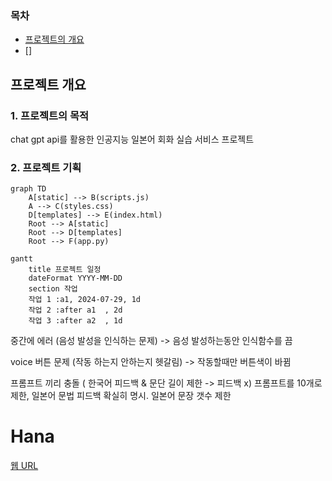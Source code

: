 ### 목차
- [프로젝트의 개요](#프로젝트의-개요)
- []


## 프로젝트 개요

### 1. 프로젝트의 목적
chat gpt api를 활용한 인공지능 일본어 회화 실습 서비스 프로젝트

### 2. 프로젝트 기획









```mermaid
graph TD
    A[static] --> B(scripts.js)
    A --> C(styles.css)
    D[templates] --> E(index.html)
    Root --> A[static]
    Root --> D[templates]
    Root --> F(app.py)
```

```mermaid
gantt
    title 프로젝트 일정
    dateFormat YYYY-MM-DD
    section 작업
    작업 1 :a1, 2024-07-29, 1d
    작업 2 :after a1  , 2d
    작업 3 :after a2  , 1d
```



중간에 에러
(음성 발성을 인식하는 문제) -> 음성 발성하는동안 인식함수를 끔

voice 버튼 문제
(작동 하는지 안하는지 헷갈림) -> 작동할때만 버튼색이 바뀜

프롬프트 끼리 충돌 ( 한국어 피드백 & 문단 길이 제한 -> 피드백 x)
프롬프트를 10개로 제한, 일본어 문법 피드백 확실히 명시. 일본어 문장 갯수 제한

# **Hana**
[웹 URL](https://5247b9f7-a0ab-44f1-b793-06342caa1505-00-22n07igtg5n15.sisko.replit.dev/)
